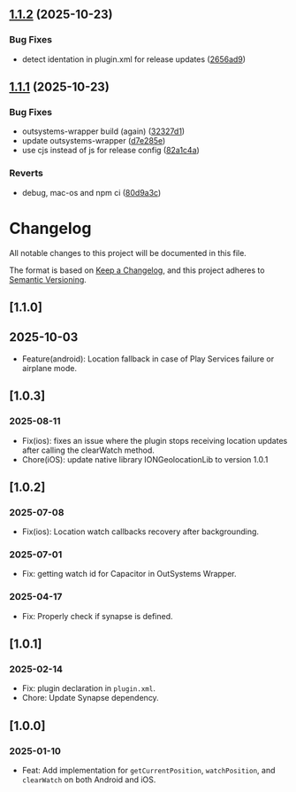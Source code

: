 ## [1.1.2](https://github.com/OS-pedrogustavobilro/cordova-outsystems-geolocation/compare/1.1.1...1.1.2) (2025-10-23)


### Bug Fixes

* detect identation in plugin.xml for release updates ([2656ad9](https://github.com/OS-pedrogustavobilro/cordova-outsystems-geolocation/commit/2656ad9f5c1ee285e6217b87bd61cab3cb8ed685))

## [1.1.1](https://github.com/OS-pedrogustavobilro/cordova-outsystems-geolocation/compare/1.1.0...1.1.1) (2025-10-23)


### Bug Fixes

* outsystems-wrapper build (again) ([32327d1](https://github.com/OS-pedrogustavobilro/cordova-outsystems-geolocation/commit/32327d1f9deee6940fc7ecc42c985fc65c344cb2))
* update outsystems-wrapper ([d7e285e](https://github.com/OS-pedrogustavobilro/cordova-outsystems-geolocation/commit/d7e285e7f758875892742fd01fb1a567d9b2ebb7))
* use cjs instead of js for release config ([82a1c4a](https://github.com/OS-pedrogustavobilro/cordova-outsystems-geolocation/commit/82a1c4a6cc6c526cc675eb0120aee4b39240abc4))


### Reverts

* debug, mac-os and npm ci ([80d9a3c](https://github.com/OS-pedrogustavobilro/cordova-outsystems-geolocation/commit/80d9a3c2a9b290b08bfa9e7fe89777e1d2dffff6))

# Changelog
All notable changes to this project will be documented in this file.

The format is based on [Keep a Changelog](https://keepachangelog.com/en/1.0.0/),
and this project adheres to [Semantic Versioning](https://semver.org/spec/v2.0.0.html).

## [1.1.0]

## 2025-10-03

- Feature(android): Location fallback in case of Play Services failure or airplane mode.

## [1.0.3]

### 2025-08-11
- Fix(ios): fixes an issue where the plugin stops receiving location updates after calling the clearWatch method.
- Chore(iOS): update native library IONGeolocationLib to version 1.0.1

## [1.0.2]

### 2025-07-08
- Fix(ios): Location watch callbacks recovery after backgrounding.

### 2025-07-01

- Fix: getting watch id for Capacitor in OutSystems Wrapper.

### 2025-04-17

- Fix: Properly check if synapse is defined.

## [1.0.1]

### 2025-02-14

- Fix: plugin declaration in `plugin.xml`.
- Chore: Update Synapse dependency.

## [1.0.0]

### 2025-01-10
- Feat: Add implementation for `getCurrentPosition`, `watchPosition`, and `clearWatch` on both Android and iOS.
